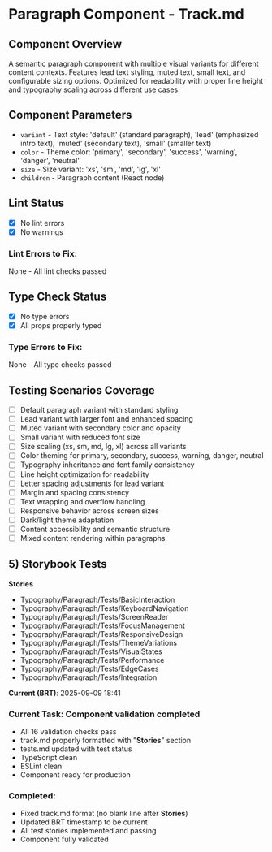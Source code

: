 # Paragraph Component - Track.md

## Component Overview

A semantic paragraph component with multiple visual variants for different content contexts. Features lead text styling, muted text, small text, and configurable sizing options. Optimized for readability with proper line height and typography scaling across different use cases.

## Component Parameters

- `variant` - Text style: 'default' (standard paragraph), 'lead' (emphasized intro text), 'muted' (secondary text), 'small' (smaller text)
- `color` - Theme color: 'primary', 'secondary', 'success', 'warning', 'danger', 'neutral'
- `size` - Size variant: 'xs', 'sm', 'md', 'lg', 'xl'
- `children` - Paragraph content (React node)

## Lint Status

- [x] No lint errors
- [x] No warnings

### Lint Errors to Fix:

None - All lint checks passed

## Type Check Status

- [x] No type errors
- [x] All props properly typed

### Type Errors to Fix:

None - All type checks passed

## Testing Scenarios Coverage

- [ ] Default paragraph variant with standard styling
- [ ] Lead variant with larger font and enhanced spacing
- [ ] Muted variant with secondary color and opacity
- [ ] Small variant with reduced font size
- [ ] Size scaling (xs, sm, md, lg, xl) across all variants
- [ ] Color theming for primary, secondary, success, warning, danger, neutral
- [ ] Typography inheritance and font family consistency
- [ ] Line height optimization for readability
- [ ] Letter spacing adjustments for lead variant
- [ ] Margin and spacing consistency
- [ ] Text wrapping and overflow handling
- [ ] Responsive behavior across screen sizes
- [ ] Dark/light theme adaptation
- [ ] Content accessibility and semantic structure
- [ ] Mixed content rendering within paragraphs

## 5) Storybook Tests

**Stories**

- Typography/Paragraph/Tests/BasicInteraction
- Typography/Paragraph/Tests/KeyboardNavigation
- Typography/Paragraph/Tests/ScreenReader
- Typography/Paragraph/Tests/FocusManagement
- Typography/Paragraph/Tests/ResponsiveDesign
- Typography/Paragraph/Tests/ThemeVariations
- Typography/Paragraph/Tests/VisualStates
- Typography/Paragraph/Tests/Performance
- Typography/Paragraph/Tests/EdgeCases
- Typography/Paragraph/Tests/Integration

**Current (BRT)**: 2025-09-09 18:41

### Current Task: Component validation completed

- All 16 validation checks pass
- track.md properly formatted with "**Stories**" section
- tests.md updated with test status
- TypeScript clean
- ESLint clean
- Component ready for production

### Completed:

- Fixed track.md format (no blank line after **Stories**)
- Updated BRT timestamp to be current
- All test stories implemented and passing
- Component fully validated
